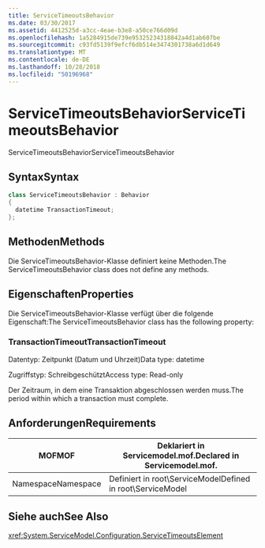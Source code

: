 ```yaml
---
title: ServiceTimeoutsBehavior
ms.date: 03/30/2017
ms.assetid: 4412525d-a3cc-4eae-b3e8-a50ce766d09d
ms.openlocfilehash: 1a5284915de739e95325234318842a4d1ab607be
ms.sourcegitcommit: c93fd5139f9efcf6db514e3474301738a6d1d649
ms.translationtype: MT
ms.contentlocale: de-DE
ms.lasthandoff: 10/28/2018
ms.locfileid: "50196968"
---
```

# <a name="servicetimeoutsbehavior"></a><span data-ttu-id="0aa1c-102">ServiceTimeoutsBehavior</span><span class="sxs-lookup"><span data-stu-id="0aa1c-102">ServiceTimeoutsBehavior</span></span>
<span data-ttu-id="0aa1c-103">ServiceTimeoutsBehavior</span><span class="sxs-lookup"><span data-stu-id="0aa1c-103">ServiceTimeoutsBehavior</span></span>  
  
## <a name="syntax"></a><span data-ttu-id="0aa1c-104">Syntax</span><span class="sxs-lookup"><span data-stu-id="0aa1c-104">Syntax</span></span>  
  
```csharp
class ServiceTimeoutsBehavior : Behavior  
{  
  datetime TransactionTimeout;  
};  
```  
  
## <a name="methods"></a><span data-ttu-id="0aa1c-105">Methoden</span><span class="sxs-lookup"><span data-stu-id="0aa1c-105">Methods</span></span>  
 <span data-ttu-id="0aa1c-106">Die ServiceTimeoutsBehavior-Klasse definiert keine Methoden.</span><span class="sxs-lookup"><span data-stu-id="0aa1c-106">The ServiceTimeoutsBehavior class does not define any methods.</span></span>  
  
## <a name="properties"></a><span data-ttu-id="0aa1c-107">Eigenschaften</span><span class="sxs-lookup"><span data-stu-id="0aa1c-107">Properties</span></span>  
 <span data-ttu-id="0aa1c-108">Die ServiceTimeoutsBehavior-Klasse verfügt über die folgende Eigenschaft:</span><span class="sxs-lookup"><span data-stu-id="0aa1c-108">The ServiceTimeoutsBehavior class has the following property:</span></span>  
  
### <a name="transactiontimeout"></a><span data-ttu-id="0aa1c-109">TransactionTimeout</span><span class="sxs-lookup"><span data-stu-id="0aa1c-109">TransactionTimeout</span></span>  
 <span data-ttu-id="0aa1c-110">Datentyp: Zeitpunkt (Datum und Uhrzeit)</span><span class="sxs-lookup"><span data-stu-id="0aa1c-110">Data type: datetime</span></span>  
  
 <span data-ttu-id="0aa1c-111">Zugriffstyp: Schreibgeschützt</span><span class="sxs-lookup"><span data-stu-id="0aa1c-111">Access type: Read-only</span></span>  
  
 <span data-ttu-id="0aa1c-112">Der Zeitraum, in dem eine Transaktion abgeschlossen werden muss.</span><span class="sxs-lookup"><span data-stu-id="0aa1c-112">The period within which a transaction must complete.</span></span>  
  
## <a name="requirements"></a><span data-ttu-id="0aa1c-113">Anforderungen</span><span class="sxs-lookup"><span data-stu-id="0aa1c-113">Requirements</span></span>  
  
|<span data-ttu-id="0aa1c-114">MOF</span><span class="sxs-lookup"><span data-stu-id="0aa1c-114">MOF</span></span>|<span data-ttu-id="0aa1c-115">Deklariert in Servicemodel.mof.</span><span class="sxs-lookup"><span data-stu-id="0aa1c-115">Declared in Servicemodel.mof.</span></span>|  
|---------|-----------------------------------|  
|<span data-ttu-id="0aa1c-116">Namespace</span><span class="sxs-lookup"><span data-stu-id="0aa1c-116">Namespace</span></span>|<span data-ttu-id="0aa1c-117">Definiert in root\ServiceModel</span><span class="sxs-lookup"><span data-stu-id="0aa1c-117">Defined in root\ServiceModel</span></span>|  
  
## <a name="see-also"></a><span data-ttu-id="0aa1c-118">Siehe auch</span><span class="sxs-lookup"><span data-stu-id="0aa1c-118">See Also</span></span>  
 <xref:System.ServiceModel.Configuration.ServiceTimeoutsElement>
